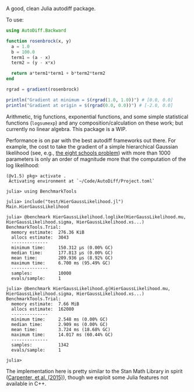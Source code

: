 A good, clean Julia autodiff package.

To use:

```julia
using AutoDiff.Backward

function rosenbrock(x, y)
  a = 1.0
  b = 100.0
  term1 = (a - x)
  term2 = (y - x*x)

  return a*term1*term1 + b*term2*term2
end

rgrad = gradient(rosenbrock)

println("Gradient at minimum = $(rgrad(1.0, 1.0))") # [0.0, 0.0]
println("Gradient at origin = $(rgrad(0.0, 0.0))") # [-2.0, 0.0]
```

Arithmetic, trig functions, exponential functions, and some simple statistical
functions (`logsumexp`) and any composition/calculation on these work; but
currently no linear algebra.  This package is a WIP.

Performance is on par with the best autodiff frameworks out there.  For example, the cost to take the gradient of a simple hierarchical Gaussian likelihood (see, e.g., [the eight schools problem](https://statmodeling.stat.columbia.edu/2014/01/21/everything-need-know-bayesian-statistics-learned-eight-schools/)) with more than 1000 parameters is only an order of magnitude more that the computation of the log likelihood:

```julia-repl
(@v1.5) pkg> activate .
 Activating environment at `~/Code/AutoDiff/Project.toml`

julia> using BenchmarkTools

julia> include("test/HierGaussLikelihood.jl")
Main.HierGaussLikelihood

julia> @benchmark HierGaussLikelihood.loglike(HierGaussLikelihood.mu, HierGaussLikelihood.sigma, HierGaussLikelihood.xs...)
BenchmarkTools.Trial:
  memory estimate:  276.36 KiB
  allocs estimate:  3043
  --------------
  minimum time:     150.312 μs (0.00% GC)
  median time:      177.813 μs (0.00% GC)
  mean time:        209.936 μs (8.92% GC)
  maximum time:     6.700 ms (95.49% GC)
  --------------
  samples:          10000
  evals/sample:     1

julia> @benchmark HierGaussLikelihood.g(HierGaussLikelihood.mu, HierGaussLikelihood.sigma, HierGaussLikelihood.xs...)
BenchmarkTools.Trial:
  memory estimate:  7.66 MiB
  allocs estimate:  162080
  --------------
  minimum time:     2.548 ms (0.00% GC)
  median time:      2.909 ms (0.00% GC)
  mean time:        3.724 ms (18.68% GC)
  maximum time:     14.017 ms (60.44% GC)
  --------------
  samples:          1342
  evals/sample:     1

julia>
```

The implementation here is pretty similar to the Stan Math Library in spirit ([Carpenter, et al. (2015)](https://arxiv.org/abs/1509.07164)), though we exploit some Julia features not available in C++.
